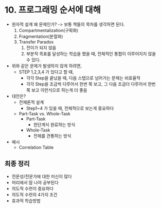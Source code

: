 # 10. 프로그래밍 순서에 대해

* 원자적 설계 왜 문제인가? -> 보통 책들의 목차를 생각하면 된다.
  1. Compartmentalization(구획화)
  2. Fragmentation(분절화)
  3. Transfer Paradox
     1. 전이가 되지 않음
     2. 부분적 목표를 달성하는 학습을 했을 때, 전체적인 통합이 이루어지지 않을 수 있다.
* 위와 같은 문제가 발생하지 않게 하려면,
  * STEP 1,2,3,4 가 있다고 할 때,
    * 각각 Step을 끝났을 때, 다음 스텝으로 넘어가는 문제는 비효율적
    * 각각 Step을 조금씩 다루어서 한번 쭉 보고, 그 다음 조금더 다루어서 한번쭉 보고 이런식으로 하는게 더 좋음
* 대안은?
  * 전체론적 설계
    * Step1~4 가 있을 때, 전체적으로 보는게 중요하다
  * Part-Task vs. Whole-Task
    * Part-Task
      * 한단계식 완료하는 방식
    * Whole-Task
      * 전체를 관통하는 방식
* 예시
  * Correlation Table



## 최종 정리

* 전문성/전문가에 대한 미신이 많다
* 머리에서 땀 나야 공부된다
* 의도적 수련이 중요하다
* 의도적 수련의 4가지 조건
* 효과적 학습방법


